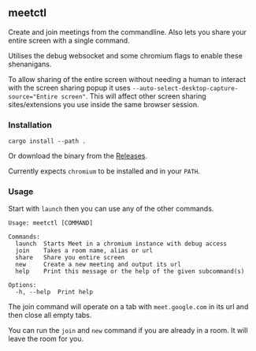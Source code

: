 ## meetctl

Create and join meetings from the commandline. Also lets you share your entire screen with a single command.

Utilises the debug websocket and some chromium flags to enable these shenanigans.

To allow sharing of the entire screen without needing a human to interact with the screen sharing popup it uses `--auto-select-desktop-capture-source="Entire screen"`. This will affect other screen sharing sites/extensions you use inside the same browser session.

### Installation

`cargo install --path .`

Or download the binary from the [Releases](https://github.com/erkannt/meetctl/releases).

Currently expects `chromium` to be installed and in your `PATH`.

### Usage

Start with `launch` then you can use any of the other commands.

```
Usage: meetctl [COMMAND]

Commands:
  launch  Starts Meet in a chromium instance with debug access
  join    Takes a room name, alias or url
  share   Share you entire screen
  new     Create a new meeting and output its url
  help    Print this message or the help of the given subcommand(s)

Options:
  -h, --help  Print help
```

The join command will operate on a tab with `meet.google.com` in its url and then close all empty tabs.

You can run the `join` and `new` command if you are already in a room. It will leave the room for you.